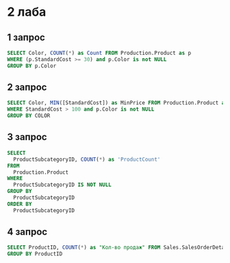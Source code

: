 # 2 лаба

## 1 запрос

```sql
SELECT Color, COUNT(*) as Count FROM Production.Product as p
WHERE (p.StandardCost >= 30) and p.Color is not NULL
GROUP BY p.Color
```

## 2 запрос

```sql
SELECT Color, MIN([StandardCost]) as MinPrice FROM Production.Product as p
WHERE StandardCost > 100 and p.Color is not NULL
GROUP BY COLOR

```

## 3 запрос

```sql
SELECT 
  ProductSubcategoryID, COUNT(*) as 'ProductCount'
FROM 
  Production.Product
WHERE 
  ProductSubcategoryID IS NOT NULL
GROUP BY 
  ProductSubcategoryID
ORDER BY 
  ProductSubcategoryID
```

## 4 запрос

```sql 
SELECT ProductID, COUNT(*) as "Кол-во продаж" FROM Sales.SalesOrderDetail
GROUP BY ProductID
```